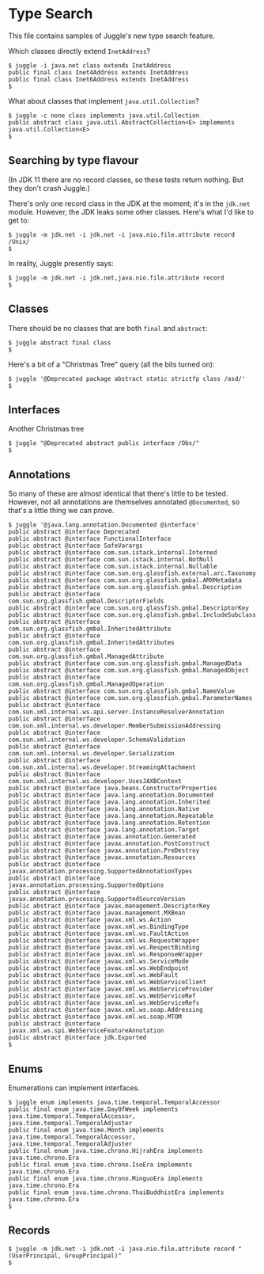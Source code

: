 <!-- 
    Juggle -- an API search tool for Java
   
    Copyright 2020,2023 Paul Bennett
   
    Licensed under the Apache License, Version 2.0 (the "License");
    you may not use this file except in compliance with the License.
    You may obtain a copy of the License at
   
       http://www.apache.org/licenses/LICENSE-2.0
   
    Unless required by applicable law or agreed to in writing, software
    distributed under the License is distributed on an "AS IS" BASIS,
    WITHOUT WARRANTIES OR CONDITIONS OF ANY KIND, either express or implied.
    See the License for the specific language governing permissions and
    limitations under the License.
-->
# Type Search

This file contains samples of Juggle's new type search feature.

Which classes directly extend `InetAddress`?
```shell
$ juggle -i java.net class extends InetAddress
public final class Inet4Address extends InetAddress
public final class Inet6Address extends InetAddress
$
```

What about classes that implement `java.util.Collection`?
```shell
$ juggle -c none class implements java.util.Collection
public abstract class java.util.AbstractCollection<E> implements java.util.Collection<E>
$
```

## Searching by type flavour

(In JDK 11 there are no record classes, so these tests return nothing. But
they don't crash Juggle.)

There's only one record class in the JDK at the moment; it's in the `jdk.net` 
module.  However, the JDK leaks some other classes.  Here's what I'd like to
get to:
```shell
$ juggle -m jdk.net -i jdk.net -i java.nio.file.attribute record /Unix/
$
```

In reality, Juggle presently says:
```shell
$ juggle -m jdk.net -i jdk.net,java.nio.file.attribute record
$
```

## Classes

There should be no classes that are both `final` and `abstract`:
```shell
$ juggle abstract final class
$
```

Here's a bit of a "Christmas Tree" query (all the bits turned on):
```shell
$ juggle '@Deprecated package abstract static strictfp class /asd/'
$
```

## Interfaces

Another Christmas tree
```shell
$ juggle "@Deprecated abstract public interface /Obs/"  
$
```

## Annotations

So many of these are almost identical that there's little to be tested.
However, not all annotations are themselves annotated `@Documented`, so
that's a little thing we can prove.
```shell
$ juggle '@java.lang.annotation.Documented @interface'       
public abstract @interface Deprecated
public abstract @interface FunctionalInterface
public abstract @interface SafeVarargs
public abstract @interface com.sun.istack.internal.Interned
public abstract @interface com.sun.istack.internal.NotNull
public abstract @interface com.sun.istack.internal.Nullable
public abstract @interface com.sun.org.glassfish.external.arc.Taxonomy
public abstract @interface com.sun.org.glassfish.gmbal.AMXMetadata
public abstract @interface com.sun.org.glassfish.gmbal.Description
public abstract @interface com.sun.org.glassfish.gmbal.DescriptorFields
public abstract @interface com.sun.org.glassfish.gmbal.DescriptorKey
public abstract @interface com.sun.org.glassfish.gmbal.IncludeSubclass
public abstract @interface com.sun.org.glassfish.gmbal.InheritedAttribute
public abstract @interface com.sun.org.glassfish.gmbal.InheritedAttributes
public abstract @interface com.sun.org.glassfish.gmbal.ManagedAttribute
public abstract @interface com.sun.org.glassfish.gmbal.ManagedData
public abstract @interface com.sun.org.glassfish.gmbal.ManagedObject
public abstract @interface com.sun.org.glassfish.gmbal.ManagedOperation
public abstract @interface com.sun.org.glassfish.gmbal.NameValue
public abstract @interface com.sun.org.glassfish.gmbal.ParameterNames
public abstract @interface com.sun.xml.internal.ws.api.server.InstanceResolverAnnotation
public abstract @interface com.sun.xml.internal.ws.developer.MemberSubmissionAddressing
public abstract @interface com.sun.xml.internal.ws.developer.SchemaValidation
public abstract @interface com.sun.xml.internal.ws.developer.Serialization
public abstract @interface com.sun.xml.internal.ws.developer.StreamingAttachment
public abstract @interface com.sun.xml.internal.ws.developer.UsesJAXBContext
public abstract @interface java.beans.ConstructorProperties
public abstract @interface java.lang.annotation.Documented
public abstract @interface java.lang.annotation.Inherited
public abstract @interface java.lang.annotation.Native
public abstract @interface java.lang.annotation.Repeatable
public abstract @interface java.lang.annotation.Retention
public abstract @interface java.lang.annotation.Target
public abstract @interface javax.annotation.Generated
public abstract @interface javax.annotation.PostConstruct
public abstract @interface javax.annotation.PreDestroy
public abstract @interface javax.annotation.Resources
public abstract @interface javax.annotation.processing.SupportedAnnotationTypes
public abstract @interface javax.annotation.processing.SupportedOptions
public abstract @interface javax.annotation.processing.SupportedSourceVersion
public abstract @interface javax.management.DescriptorKey
public abstract @interface javax.management.MXBean
public abstract @interface javax.xml.ws.Action
public abstract @interface javax.xml.ws.BindingType
public abstract @interface javax.xml.ws.FaultAction
public abstract @interface javax.xml.ws.RequestWrapper
public abstract @interface javax.xml.ws.RespectBinding
public abstract @interface javax.xml.ws.ResponseWrapper
public abstract @interface javax.xml.ws.ServiceMode
public abstract @interface javax.xml.ws.WebEndpoint
public abstract @interface javax.xml.ws.WebFault
public abstract @interface javax.xml.ws.WebServiceClient
public abstract @interface javax.xml.ws.WebServiceProvider
public abstract @interface javax.xml.ws.WebServiceRef
public abstract @interface javax.xml.ws.WebServiceRefs
public abstract @interface javax.xml.ws.soap.Addressing
public abstract @interface javax.xml.ws.soap.MTOM
public abstract @interface javax.xml.ws.spi.WebServiceFeatureAnnotation
public abstract @interface jdk.Exported
$
```

## Enums

Enumerations can implement interfaces.
```shell
$ juggle enum implements java.time.temporal.TemporalAccessor
public final enum java.time.DayOfWeek implements java.time.temporal.TemporalAccessor, java.time.temporal.TemporalAdjuster
public final enum java.time.Month implements java.time.temporal.TemporalAccessor, java.time.temporal.TemporalAdjuster
public final enum java.time.chrono.HijrahEra implements java.time.chrono.Era
public final enum java.time.chrono.IsoEra implements java.time.chrono.Era
public final enum java.time.chrono.MinguoEra implements java.time.chrono.Era
public final enum java.time.chrono.ThaiBuddhistEra implements java.time.chrono.Era
$
```

## Records

```shell
$ juggle -m jdk.net -i jdk.net -i java.nio.file.attribute record "(UserPrincipal, GroupPrincipal)"
$
```
